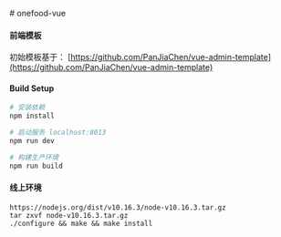 ﻿﻿﻿﻿﻿﻿﻿﻿﻿﻿# onefood-vue

#### 前端模板

初始模板基于： [https://github.com/PanJiaChen/vue-admin-template](https://github.com/PanJiaChen/vue-admin-template)

#### Build Setup
``` bash
# 安装依赖
npm install

# 启动服务 localhost:8013
npm run dev

# 构建生产环境
npm run build
```

#### 线上环境

```
https://nodejs.org/dist/v10.16.3/node-v10.16.3.tar.gz
tar zxvf node-v10.16.3.tar.gz
./configure && make && make install

```






